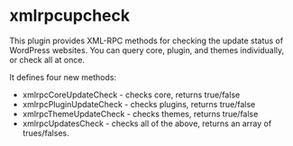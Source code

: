 xmlrpcupcheck
=============

This plugin provides XML-RPC methods for checking the update status of WordPress websites. You 
can query core, plugin, and themes individually, or check all at once. 

It defines four new methods:

- xmlrpcCoreUpdateCheck - checks core, returns true/false
- xmlrpcPluginUpdateCheck - checks plugins, returns true/false
- xmlrpcThemeUpdateCheck - checks themes, returns true/false
- xmlrpcUpdatesCheck - checks all of the above, returns an array of trues/falses.



